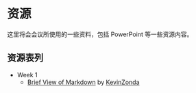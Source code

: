 # 资源

这里将会会议所使用的一些资料，包括 PowerPoint 等一些资源内容。

## 资源表列

- Week 1
  - [Brief View of Markdown](Week1/Brief_View_of_Markdown.pdf) by [KevinZonda](https://github.com/KevinZonda)
